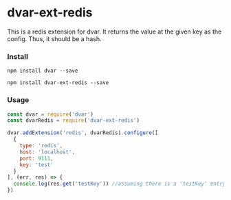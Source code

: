 # dvar-ext-redis

This is a redis extension for dvar.
It returns the value at the given key as the config. Thus, it should be a hash.

### Install

`npm install dvar --save`

`npm install dvar-ext-redis --save`

### Usage
```javascript
const dvar = require('dvar')
const dvarRedis = require('dvar-ext-redis')

dvar.addExtension('redis', dvarRedis).configure([
  {
    type: 'redis',
    host: 'localhost',
    port: 9111,
    key: 'test'
  }
], (err, res) => {
  console.log(res.get('testKey')) //assuming there is a 'testKey' entry
})
```
